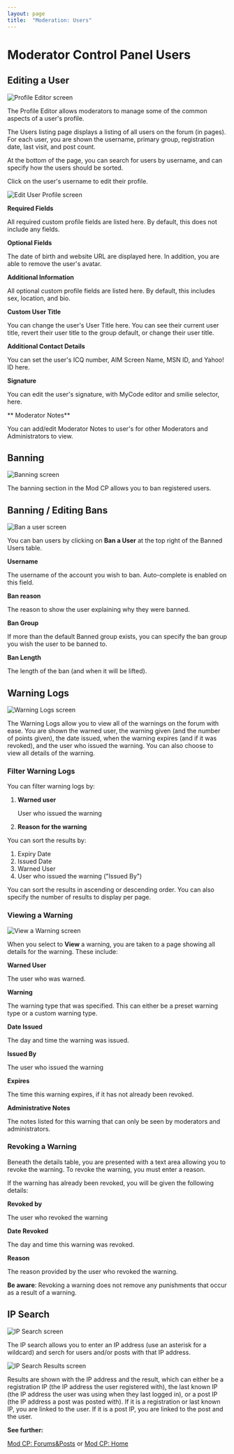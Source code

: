 ```yaml
---
layout: page
title:  "Moderation: Users"
---
```


# Moderator Control Panel Users

## Editing a User

![Profile Editor screen](/assets/images/mod-cp/mod-cp-profile-editor.jpg)

The Profile Editor allows moderators to manage some of the common aspects of a user's profile.

The Users listing page displays a listing of all users on the forum (in pages). For each user, you are shown the username, primary group, registration date, last visit, and post count.

At the bottom of the page, you can search for users by username, and can specify how the users should be sorted.

Click on the user's username to edit their profile.

![Edit User Profile screen](/assets/images/mod-cp/mod-cp-edit-user-profile.jpg)

**Required Fields**

All required custom profile fields are listed here. By default, this does not include any fields.

**Optional Fields**

The date of birth and website URL are displayed here. In addition, you are able to remove the user's avatar.

**Additional Information**

All optional custom profile fields are listed here. By default, this includes sex, location, and bio.


**Custom User Title**

You can change the user's User Title here. You can see their current user title, revert their user title to the group default, or change their user title.

**Additional Contact Details**

You can set the user's ICQ number, AIM Screen Name, MSN ID, and Yahoo! ID here.

**Signature**

You can edit the user's signature, with MyCode editor and smilie selector, here.

** Moderator Notes**

You can add/edit Moderator Notes to user's for other Moderators and Administrators to view.

## Banning

![Banning screen](/assets/images/mod-cp/mod-cp-banning.jpg)

The banning section in the Mod CP allows you to ban registered users.

## Banning / Editing Bans

![Ban a user screen](/assets/images/mod-cp/mod-cp-ban-user.jpg)

You can ban users by clicking on **Ban a User** at the top right of the Banned Users table.

**Username**

The username of the account you wish to ban. Auto-complete is enabled on this field.

**Ban reason**
 
The reason to show the user explaining why they were banned.

**Ban Group**
 
If more than the default Banned group exists, you can specify the ban group you wish the user to be banned to.

**Ban Length**
 
The length of the ban (and when it will be lifted).

## Warning Logs

![Warning Logs screen](/assets/images/mod-cp/mod-cp-warning-logs.jpg)

The Warning Logs allow you to view all of the warnings on the forum with ease. You are shown the warned user, the warning given (and the number of points given), the date issued, when the warning expires (and if it was revoked), and the user who issued the warning. You can also choose to view all details of the warning.

### Filter Warning Logs
You can filter warning logs by:

 1. **Warned user**
 
    User who issued the warning
	
 2. **Reason for the warning**
 
 
You can sort the results by:

 1. Expiry Date
 2. Issued Date
 3. Warned User
 4. User who issued the warning ("Issued By")

You can sort the results in ascending or descending order. You can also specify the number of results to display per page.

### Viewing a Warning

![View a Warning screen](/assets/images/mod-cp/mod-cp-view-warning-log.jpg)

When you select to **View** a warning, you are taken to a page showing all details for the warning. These include:

**Warned User**
 
The user who was warned.

**Warning** 

The warning type that was specified. This can either be a preset warning type or a custom warning type.

**Date Issued**
 
The day and time the warning was issued.

**Issued By**
 
The user who issued the warning

**Expires**
 
The time this warning expires, if it has not already been revoked.

**Administrative Notes**
 
The notes listed for this warning that can only be seen by moderators and administrators.

### Revoking a Warning

Beneath the details table, you are presented with a text area allowing you to revoke the warning. To revoke the warning, you must enter a reason.

If the warning has already been revoked, you will be given the following details:

**Revoked by**
 
The user who revoked the warning

**Date Revoked**
 
The day and time this warning was revoked.

**Reason**
 
The reason provided by the user who revoked the warning.

**Be aware**: Revoking a warning does not remove any punishments that occur as a result of a warning.

## IP Search

![IP Search screen](/assets/images/mod-cp/mod-cp-ip-search.jpg)

The IP search allows you to enter an IP address (use an asterisk for a wildcard) and serch for users and/or posts with that IP address.

![IP Search Results screen](/assets/images/mod-cp/mod-cp-ip-search-results.jpg)

Results are shown with the IP address and the result, which can either be a registration IP (the IP address the user registered with), the last known IP (the IP address the user was using when they last logged in), or a post IP (the IP address a post was posted with). If it is a registration or last known IP, you are linked to the user. If it is a post IP, you are linked to the post and the user.

**See further:**

[Mod CP: Forums&Posts](forum-posts) or [Mod CP: Home](index)